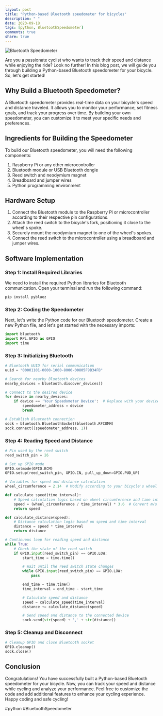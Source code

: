 ```yaml
---
layout: post
title: "Python-based Bluetooth speedometer for bicycles"
description: " "
date: 2023-09-18
tags: [python, BluetoothSpeedometer]
comments: true
share: true
---
```


![Bluetooth Speedometer](speedometer.jpg)

Are you a passionate cyclist who wants to track their speed and distance while enjoying the ride? Look no further! In this blog post, we will guide you through building a Python-based Bluetooth speedometer for your bicycle. So, let's get started!

## Why Build a Bluetooth Speedometer?

A Bluetooth speedometer provides real-time data on your bicycle's speed and distance traveled. It allows you to monitor your performance, set fitness goals, and track your progress over time. By building your own speedometer, you can customize it to meet your specific needs and preferences.

## Ingredients for Building the Speedometer

To build our Bluetooth speedometer, you will need the following components:

1. Raspberry Pi or any other microcontroller
2. Bluetooth module or USB Bluetooth dongle
3. Reed switch and neodymium magnet
4. Breadboard and jumper wires
5. Python programming environment

## Hardware Setup

1. Connect the Bluetooth module to the Raspberry Pi or microcontroller according to their respective pin configurations.
2. Attach the reed switch to the bicycle's fork, positioning it close to the wheel's spoke.
3. Securely mount the neodymium magnet to one of the wheel's spokes.
4. Connect the reed switch to the microcontroller using a breadboard and jumper wires.

## Software Implementation

### Step 1: Install Required Libraries

We need to install the required Python libraries for Bluetooth communication. Open your terminal and run the following command:
```python
pip install pybluez
```

### Step 2: Coding the Speedometer

Next, let's write the Python code for our Bluetooth speedometer. Create a new Python file, and let's get started with the necessary imports:
```python
import bluetooth
import RPi.GPIO as GPIO
import time
```

### Step 3: Initializing Bluetooth

```python
# Bluetooth UUID for serial communication
uuid = "00001101-0000-1000-8000-00805F9B34FB"

# Search for nearby Bluetooth devices
nearby_devices = bluetooth.discover_devices()

# Connect to the desired device
for device in nearby_devices:
    if device == 'Your Speedometer Device':  # Replace with your device name
        speedometer_address = device
        break

# Establish Bluetooth connection
sock = bluetooth.BluetoothSocket(bluetooth.RFCOMM)
sock.connect((speedometer_address, 1))
```

### Step 4: Reading Speed and Distance

```python
# Pin used by the reed switch
reed_switch_pin = 26

# Set up GPIO mode
GPIO.setmode(GPIO.BCM)
GPIO.setup(reed_switch_pin, GPIO.IN, pull_up_down=GPIO.PUD_UP)

# Variables for speed and distance calculation
wheel_circumference = 2.14  # Modify according to your bicycle's wheel size

def calculate_speed(time_interval):
    # Speed calculation logic based on wheel circumference and time interval
    speed = (wheel_circumference / time_interval) * 3.6  # Convert m/s to km/h
    return speed

def calculate_distance(speed):
    # Distance calculation logic based on speed and time interval
    distance = speed * time_interval
    return distance

# Continuous loop for reading speed and distance
while True:
    # Check the state of the reed switch
    if GPIO.input(reed_switch_pin) == GPIO.LOW:
        start_time = time.time()

        # Wait until the reed switch state changes
        while GPIO.input(reed_switch_pin) == GPIO.LOW:
            pass

        end_time = time.time()
        time_interval = end_time - start_time

        # Calculate speed and distance
        speed = calculate_speed(time_interval)
        distance += calculate_distance(speed)

        # Send speed and distance to the connected device
        sock.send(str(speed) + ',' + str(distance))
```

### Step 5: Cleanup and Disconnect

```python
# Cleanup GPIO and close Bluetooth socket
GPIO.cleanup()
sock.close()
```

## Conclusion

Congratulations! You have successfully built a Python-based Bluetooth speedometer for your bicycle. Now, you can track your speed and distance while cycling and analyze your performance. Feel free to customize the code and add additional features to enhance your cycling experience. Happy coding and safe cycling!

#python #BluetoothSpeedometer